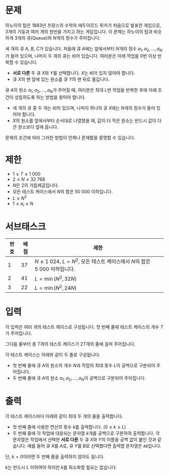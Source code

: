 # 문제

하노이의 탑은 1883년 프랑스의 수학자 에두아르드 뤼카가 처음으로 발표한 게임으로, 3개의 기둥과 여러 개의 원반을 가지고 하는 게임입니다.
이 문제는 하노이의 탑과 비슷하게 3개의 큐(Queue)와 $N$개의 정수가 주어집니다.

세 개의 큐 $A$, $B$, $C$가 있습니다.
처음에 큐 $A$에는 앞에서부터 $N$개의 정수 $a_1, a_2, \dots, a_N$가 들어 있으며, 나머지 두 개의 큐는 비어 있습니다.
여러분은 아래 작업을 $0$번 이상 반복할 수 있습니다.

*  **서로 다른** 두 큐 $X$와 $Y$를 선택합니다. $X$는 비어 있지 않아야 합니다.
*  큐 $X$의 맨 앞에 있는 원소를 큐 $Y$의 맨 뒤로 옮깁니다.

큐 $A$의 원소  $a_1, a_2, \dots, a_N$가 주어질 때, 여러분은 최대 $L$번 작업을 반복한 후에 아래 조건이 성립하도록 하는 방법을 찾아야 합니다.

- 세 개의 큐 중 두 개는 비어 있으며, 나머지 하나의 큐 $X$에는 $N$개의 정수가 들어 있어야 합니다.
- $X$의 원소를 앞에서부터 순서대로 나열했을 때, 값이 더 작은 원소는 반드시 값이 더 큰 원소보다 앞에 옵니다.

문제의 조건에 따라 그러한 방법이 언제나 존재함을 증명할 수 있습니다.

# 제한

- $1 \le T \le 1\ 000$
- $2 \le N \le 32\ 768$
- $N$은 $2$의 거듭제곱입니다.
- 모든 테스트 케이스에서 $N$의 합은 $50\ 000$ 이하입니다.
- $L \le N^2$
- $1 \le a_i \le N$

# 서브태스크

| 번호 | 배점 | 제한 |
| ---- | ---- | --------- |
| 1    | 37   | $N \le 1\ 024$, $L=N^2$, 모든 테스트 케이스에서 $N$의 합은 $5\ 000$ 이하입니다. |
| 2    | 41   | $L=\min(N^2,32N)$ |
| 3    | 22  | $L=\min(N^2,24N)$ |

# 입력

각 입력은 여러 개의 테스트 케이스로 구성됩니다. 첫 번째 줄에 테스트 케이스의 개수 $T$가 주어집니다.

그다음 줄부터 총 $T$개의 테스트 케이스가 $2T$개의 줄에 걸쳐 주어집니다.

각 테스트 케이스는 아래와 같이 두 줄로 구성됩니다.

- 첫 번째 줄에 큐 $A$의 원소의 개수 $N$과 작업의 최대 횟수 $L$이 공백으로 구분되어 주어집니다.
- 두 번째 줄에 큐 $A$의 원소 $a_1, a_2, \dots, a_N$이 공백으로 구분되어 주어집니다.

# 출력

각 테스트 케이스마다 아래와 같이 최대 두 개의 줄을 출력합니다.

- 첫 번째 줄에 사용한 연산의 횟수 $k$를 출력합니다. $(0 \le k \le L)$
- 두 번째 줄에 각 작업에 대응되는 문자열 $k$개를 공백으로 구분하여 출력합니다. 각 문자열은 작업에서 선택한 **서로 다른** 두 큐 $X$와 $Y$의 이름을 공백 없이 붙인 것과 같습니다. 
예를 들어 큐 $X$를 $A$로, 큐 $Y$를 $B$로 선택했다면 출력할 문자열은 `AB`입니다.

단, $k = 0$이라면 두 번째 줄을 출력하지 않아도 됩니다.

$k$는 반드시 $L$ 이하여야 하지만 $k$를 최소화할 필요는 없습니다.